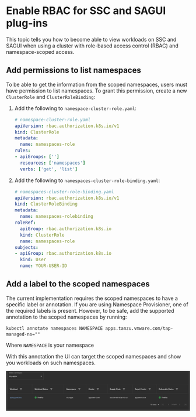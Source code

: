 # Enable RBAC for SSC and SAGUI plug-ins

This topic tells you how to become able to view workloads on SSC and SAGUI when using a cluster with
role-based access control (RBAC) and namespace-scoped access.

## <a id="add-permissions"></a> Add permissions to list namespaces

To be able to get the information from the scoped namespaces, users must have
permission to list namespaces. To grant this permission, create a new `ClusterRole` and
`ClusterRoleBinding`:

1. Add the following to `namespace-cluster-role.yaml`:

    ```yaml
    # namespace-cluster-role.yaml
    apiVersion: rbac.authorization.k8s.io/v1
    kind: ClusterRole
    metadata:
      name: namespaces-role
    rules:
    - apiGroups: ['']
      resources: ['namespaces']
      verbs: ['get', 'list']
    ```

2. Add the following to `namespaces-cluster-role-binding.yaml`:

    ```yaml
    # namespaces-cluster-role-binding.yaml
    apiVersion: rbac.authorization.k8s.io/v1
    kind: ClusterRoleBinding
    metadata:
      name: namespaces-rolebinding
    roleRef:
      apiGroup: rbac.authorization.k8s.io
      kind: ClusterRole
      name: namespaces-role
    subjects:
    - apiGroup: rbac.authorization.k8s.io
      kind: User
      name: YOUR-USER-ID
    ```

## <a id="add-label"></a> Add a label to the scoped namespaces

The current implementation requires the scoped namespaces to have a specific label or annotation.
If you are using Namespace Provisioner, one of the required labels is present.
However, to be safe, add the supported annotation to the scoped namespaces by running:

```console
kubectl annotate namespaces NAMESPACE apps.tanzu.vmware.com/tap-managed-ns=""
```

Where `NAMESPACE` is your namespace

With this annotation the UI can target the scoped namespaces and show you workloads on such
namespaces.

![Tanzu Developer Portal showing that RBAC is enabled on SAGUI and SSC plug-ins.](../images/rbac-on-ssc-and-sagui-plugins.png)